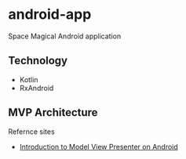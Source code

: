 # android-app
Space Magical Android application

## Technology
- Kotlin
- RxAndroid

## MVP Architecture
Refernce sites
- [Introduction to Model View Presenter on Android](https://github.com/konmik/konmik.github.io/wiki/Introduction-to-Model-View-Presenter-on-Android)
